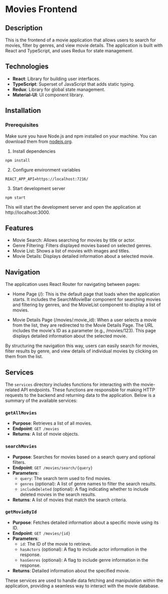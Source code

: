 # Movies Frontend

## Description

This is the frontend of a movie application that allows users to search for movies, filter by genres, and view movie details. The application is built with React and TypeScript, and uses Redux for state management.

## Technologies

- **React**: Library for building user interfaces.
- **TypeScript**: Superset of JavaScript that adds static typing.
- **Redux**: Library for global state management.
- **Material-UI**: UI component library.

## Installation

### Prerequisites

Make sure you have Node.js and npm installed on your machine. You can download them from [nodejs.org](https://nodejs.org/).

1. Install dependencies
```
npm install
```

2. Configure environment variables
```
REACT_APP_API=https://localhost:7216/
```

3. Start development server

```
npm start
```

This will start the development server and open the application at http://localhost:3000.


## Features
- Movie Search: Allows searching for movies by title or actor.
- Genre Filtering: Filters displayed movies based on selected genres.
- Movie List: Shows a list of movies with images and titles.
- Movie Details: Displays detailed information about a selected movie.

## Navigation

The application uses React Router for navigating between pages:

- Home Page (/): This is the default page that loads when the application starts. It includes the SearchMovieBar component for searching movies and filtering by genres, and the MovieList component to display a list of movies.

- Movie Details Page (/movies/:movie_id): When a user selects a movie from the list, they are redirected to the Movie Details Page. The URL includes the movie's ID as a parameter (e.g., /movies/123). This page displays detailed information about the selected movie.

By structuring the navigation this way, users can easily search for movies, filter results by genre, and view details of individual movies by clicking on them from the list.

## Services

The `services` directory includes functions for interacting with the movie-related API endpoints. These functions are responsible for making HTTP requests to the backend and returning data to the application. Below is a summary of the available services:

### `getAllMovies`

- **Purpose**: Retrieves a list of all movies.
- **Endpoint**: `GET /movies`
- **Returns**: A list of movie objects.

### `searchMovies`

- **Purpose**: Searches for movies based on a search query and optional filters.
- **Endpoint**: `GET /movies/search/{query}`
- **Parameters**:
  - `query`: The search term used to find movies.
  - `genres` (optional): A list of genre names to filter the search results.
  - `includeDeleted` (optional): A flag indicating whether to include deleted movies in the search results.
- **Returns**: A list of movies that match the search criteria.

### `getMovieById`

- **Purpose**: Fetches detailed information about a specific movie using its ID.
- **Endpoint**: `GET /movies/{id}`
- **Parameters**:
  - `id`: The ID of the movie to retrieve.
  - `hasActors` (optional): A flag to include actor information in the response.
  - `hasGenres` (optional): A flag to include genre information in the response.
- **Returns**: Detailed information about the specified movie.

These services are used to handle data fetching and manipulation within the application, providing a seamless way to interact with the movie database.
